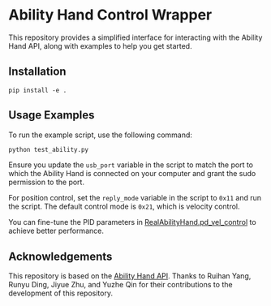 # Ability Hand Control Wrapper

This repository provides a simplified interface for interacting with the Ability Hand API, along with examples to help you get started.

## Installation

```
pip install -e .
```

## Usage Examples
To run the example script, use the following command:

```bash
python test_ability.py
```
Ensure you update the `usb_port` variable in the script to match the port to which the Ability Hand is connected on your computer and grant the sudo permission to the port.

For position control, set the `reply_mode` variable in the script to `0x11` and run the script. The default control mode is `0x21`, which is velocity control.

You can fine-tune the PID parameters in [RealAbilityHand.pd_vel_control](./ability_hand/__init__.py) to achieve better performance.

## Acknowledgements
This repository is based on the [Ability Hand API](https://github.com/psyonicinc/ability-hand-api). Thanks to Ruihan Yang, Runyu Ding, Jiyue Zhu, and Yuzhe Qin for their contributions to the development of this repository.